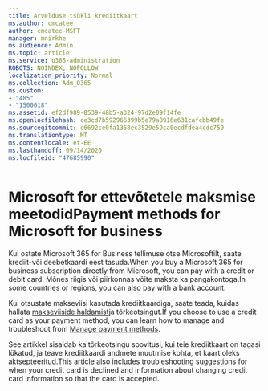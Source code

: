 ```yaml
---
title: Arvelduse tsükli krediitkaart
ms.author: cmcatee
author: cmcatee-MSFT
manager: mnirkhe
ms.audience: Admin
ms.topic: article
ms.service: o365-administration
ROBOTS: NOINDEX, NOFOLLOW
localization_priority: Normal
ms.collection: Adm_O365
ms.custom:
- "485"
- "1500018"
ms.assetid: ef2df989-8539-48b5-a324-97d2e09f14fe
ms.openlocfilehash: ce3cd7b592966399b5e79a8916e631cafcbb49fe
ms.sourcegitcommit: c6692ce0fa1358ec3529e59ca0ecdfdea4cdc759
ms.translationtype: MT
ms.contentlocale: et-EE
ms.lasthandoff: 09/14/2020
ms.locfileid: "47685990"
---
```

# <a name="payment-methods-for-microsoft-for-business"></a><span data-ttu-id="e7775-102">Microsoft for ettevõtetele maksmise meetodid</span><span class="sxs-lookup"><span data-stu-id="e7775-102">Payment methods for Microsoft for business</span></span>

<span data-ttu-id="e7775-103">Kui ostate Microsoft 365 for Business tellimuse otse Microsoftilt, saate krediit-või deebetkaardi eest tasuda.</span><span class="sxs-lookup"><span data-stu-id="e7775-103">When you buy a Microsoft 365 for business subscription directly from Microsoft, you can pay with a credit or debit card.</span></span> <span data-ttu-id="e7775-104">Mõnes riigis või piirkonnas võite maksta ka pangakontoga.</span><span class="sxs-lookup"><span data-stu-id="e7775-104">In some countries or regions, you can also pay with a bank account.</span></span>
  
<span data-ttu-id="e7775-105">Kui otsustate makseviisi kasutada krediitkaardiga, saate teada, kuidas hallata [makseviiside haldamist](https://docs.microsoft.com/microsoft-365/commerce/billing-and-payments/manage-payment-methods)ja tõrkeotsingut.</span><span class="sxs-lookup"><span data-stu-id="e7775-105">If you choose to use a credit card as your payment method, you can learn how to manage and troubleshoot from [Manage payment methods](https://docs.microsoft.com/microsoft-365/commerce/billing-and-payments/manage-payment-methods).</span></span>
  
<span data-ttu-id="e7775-106">See artikkel sisaldab ka tõrkeotsingu soovitusi, kui teie krediitkaart on tagasi lükatud, ja teave krediitkaardi andmete muutmise kohta, et kaart oleks aktsepteeritud.</span><span class="sxs-lookup"><span data-stu-id="e7775-106">This article also includes troubleshooting suggestions for when your credit card is declined and information about changing credit card information so that the card is accepted.</span></span>